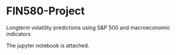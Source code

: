 # FIN580-Project
Longterm volatility predictions using S&amp;P 500 and macroeconomic indicators

The jupyter notebook is attached. 
